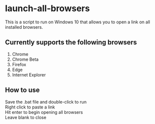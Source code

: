 # launch-all-browsers
This is a script to run on Windows 10 that allows you to open a link on all installed browsers.

## Currently supports the following browsers
1. Chrome
2. Chrome Beta
3. Firefox
4. Edge
5. Internet Explorer

## How to use
Save the .bat file and double-click to run  
Right click to paste a link  
Hit enter to begin opening all browsers  
Leave blank to close  
